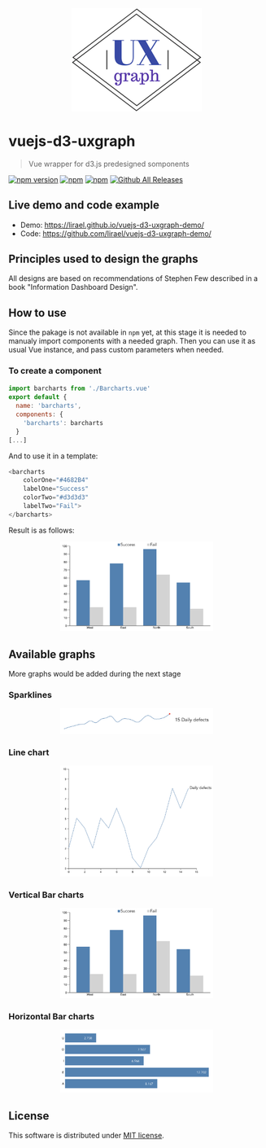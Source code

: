 <div align="center">
  <img width="256" heigth="256" src="/src/assets/uxgraph.png" alt="uxgraph logo">
</div>

# vuejs-d3-uxgraph

> Vue wrapper for d3.js predesigned somponents

[![npm version](https://badge.fury.io/js/ux-graph.svg)](https://badge.fury.io/js/ux-graph)
[![npm](https://img.shields.io/npm/dm/localeval.svg)](https://www.npmjs.com/package/ux-graph)
[![npm](https://img.shields.io/npm/l/express.svg)](https://www.npmjs.com/package/ux-graph)
[![Github All Releases](https://img.shields.io/github/downloads/atom/atom/total.svg)](https://www.npmjs.com/package/ux-graph)

## Live demo and code example

- Demo: https://lirael.github.io/vuejs-d3-uxgraph-demo/
- Code: https://github.com/lirael/vuejs-d3-uxgraph-demo/

## Principles used to design the graphs

All designs are based on recommendations of Stephen Few described in a book "Information Dashboard Design".

## How to use

Since the pakage is not available in `npm` yet, at this stage it is needed to manualy import components with a needed graph. Then you can use it as usual Vue instance, and pass custom parameters when needed.

### To create a component

```javascript
import barcharts from './Barcharts.vue'
export default {
  name: 'barcharts',
  components: {
    'barcharts': barcharts
  }
[...]
```

And to use it in a template:
```javascript
<barcharts
    colorOne="#4682B4" 
    labelOne="Success" 
    colorTwo="#d3d3d3" 
    labelTwo="Fail">
</barcharts>
```

Result is as follows:

<div align="center">
  <img width="300" heigth="400" src="/src/assets/bar.png">
</div>

## Available graphs
More graphs would be added during the next stage

### Sparklines
<div align="center">
  <img width="300" heigth="400" src="/src/assets/sparklines.png">
</div>

### Line chart
<div align="center">
  <img width="300" heigth="400" src="/src/assets/line.png">
</div>

### Vertical Bar charts
<div align="center">
  <img width="300" heigth="400" src="/src/assets/bar.png">
</div>

### Horizontal Bar charts
<div align="center">
  <img width="300" heigth="400" src="/src/assets/hbars.png">
</div>

## License

This software is distributed under [MIT license](LICENSE).

